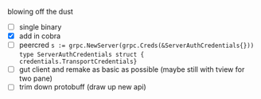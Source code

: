 blowing off the dust

- [ ] single binary
- [X] add in cobra
- [ ] peercred `s := grpc.NewServer(grpc.Creds(&ServerAuthCredentials{}))` `type ServerAuthCredentials struct { credentials.TransportCredentials}`
- [ ] gut client and remake as basic as possible (maybe still with tview for two pane)
- [ ] trim down protobuff (draw up new api)
